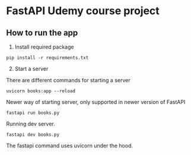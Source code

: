 # FastAPI Udemy course project

## How to run the app

1. Install required package

```
pip install -r requirements.txt
```

2. Start a server

There are different commands for starting a server

```
uvicorn books:app --reload
```

Newer way of starting server, only supported in newer version of FastAPI

```
fastapi run books.py
```

Running dev server.

```
fastapi dev books.py
```

The fastapi command uses uvicorn under the hood. 
